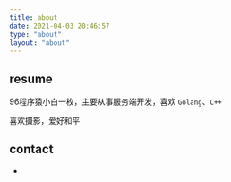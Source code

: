 ```yaml
---
title: about
date: 2021-04-03 20:46:57
type: "about"
layout: "about"
---
```


## resume

96程序猿小白一枚，主要从事服务端开发，喜欢 `Golang`、`C++`

喜欢摄影，爱好和平

## contact

- 
